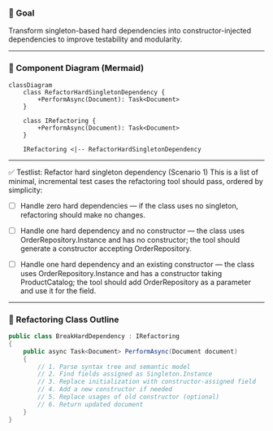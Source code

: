 ### 🎯 Goal

Transform singleton-based hard dependencies into constructor-injected dependencies to improve testability and modularity.

---

### 🧩 Component Diagram (Mermaid)

```mermaid
classDiagram
    class RefactorHardSingletonDependency {
        +PerformAsync(Document): Task<Document>
    }

    class IRefactoring {
        +PerformAsync(Document): Task<Document>
    }

    IRefactoring <|-- RefactorHardSingletonDependency
```

---

✅ Testlist: Refactor hard singleton dependency (Scenario 1)
This is a list of minimal, incremental test cases the refactoring tool should pass, ordered by simplicity:

- [ ] Handle zero hard dependencies — if the class uses no singleton, refactoring should make no changes.
- [ ] Handle one hard dependency and no constructor — the class uses OrderRepository.Instance and has no constructor; the tool should generate a constructor accepting OrderRepository.
- [ ] Handle one hard dependency and an existing constructor — the class uses OrderRepository.Instance and has a constructor taking ProductCatalog; the tool should add OrderRepository as a parameter and use it for the field.


---

### 🔧 Refactoring Class Outline

```csharp
public class BreakHardDependency : IRefactoring
{
    public async Task<Document> PerformAsync(Document document)
    {
        // 1. Parse syntax tree and semantic model
        // 2. Find fields assigned as Singleton.Instance
        // 3. Replace initialization with constructor-assigned field
        // 4. Add a new constructor if needed
        // 5. Replace usages of old constructor (optional)
        // 6. Return updated document
    }
}
```

